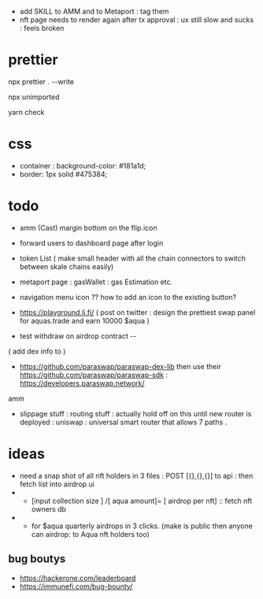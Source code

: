 - add SKILL to AMM and to Metaport : tag them
- nft page needs to render again after tx approval : ux still slow and sucks : feels broken

# prettier

npx prettier . --write

npx unimported

yarn check

# css

- container : background-color: #181a1d;
- border: 1px solid #475384;

# todo

- amm (Cast) margin bottom on the flip.icon

- forward users to dashboard page after login

- token List ( make small header with all the chain connectors to switch between skale chains easily)

- metaport page : gasWallet : gas Estimation etc.

- navigation menu icon ?? how to add an icon to the existing button?

- https://playground.li.fi/ ( post on twitter : design the prettiest swap panel for aquas.trade and earn 10000 $aqua )

- test withdraw on airdrop contract --

( add dex info to )

- https://github.com/paraswap/paraswap-dex-lib
  then use their https://github.com/paraswap/paraswap-sdk : https://developers.paraswap.network/

amm

- slippage stuff : routing stuff : actually hold off on this until new router is deployed : uniswap : universal smart router that allows 7 paths .

# ideas

- need a snap shot of all nft holders in 3 files : POST [{},{},{}] to api : then fetch list into airdrop ui
- - [input collection size ] /[ aqua amount]= [ airdrop per nft] :: fetch nft owners db
- - for $aqua quarterly airdrops in 3 clicks. (make is public then anyone can airdrop: to Aqua nft holders too)

## bug boutys

- https://hackerone.com/leaderboard
- https://immunefi.com/bug-bounty/
